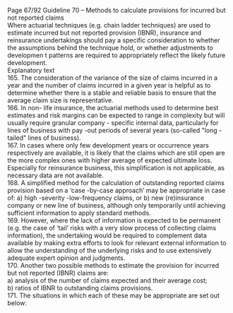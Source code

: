  
Page 67/92 
Guideline 70 – Methods to calculate provisions for incurred but not reported claims  
Where actuarial techniques (e.g.  chain ladder techniques) are used to estimate incurred but 
not reported provision (IBNR), insurance and reinsurance undertakings should pay a specific 
consideration to whether the assumptions behind the technique hold, or whether 
adjustments to developmen t patterns are required to appropriately reflect the likely future 
development.  
Explanatory text  
165. The consideration of the variance of the size of claims incurred in a year and the number of 
claims incurred in a given year is helpful as to determine whether there is a stable and 
reliable basis to ensure that the average claim size is representative.  
166. In non- life insurance, the actuarial methods used to determine best estimates and risk 
margins can be expected to range in complexity but will usually require granular company -
specific internal data, particularly for lines of business with pay -out periods of several years 
(so-called "long -tailed" lines of business).  
167. In cases where only few development years or occurrence years respectively are available, it is likely that the claims which are still open are the more complex ones with higher average 
of expected ultimate loss. Especially for reinsurance business, this simplification is not 
applicable, as necessary data are not available.  
168. A simplified method for the calculation of outstanding reported claims provision based on a ‘case -by-case approach’ may be appropriate in case of: a) high -severity -low-frequency 
claims, or b) new (re)insurance company or new line of business, although only temporarily until achieving sufficient information to apply standard methods.  
169. However, where the lack of information is expected to be permanent (e.g. the case of ‘tail’ risks with a very slow process of collecting claims information), the undertaking would be required to complement data available by making extra efforts to look for relevant external 
information to allow the understanding of the underlying risks and to use extensively 
adequate expert opinion and judgments.  
170. Another two possible methods to estimate the provision for incurred but not reported (IBNR) claims are:  
a) analysis of the number of claims expected and their average cost;  
b) ratios of IBNR to outstanding claims provisions.  
171. The situations in which each of these may be appropriate are set out below:  